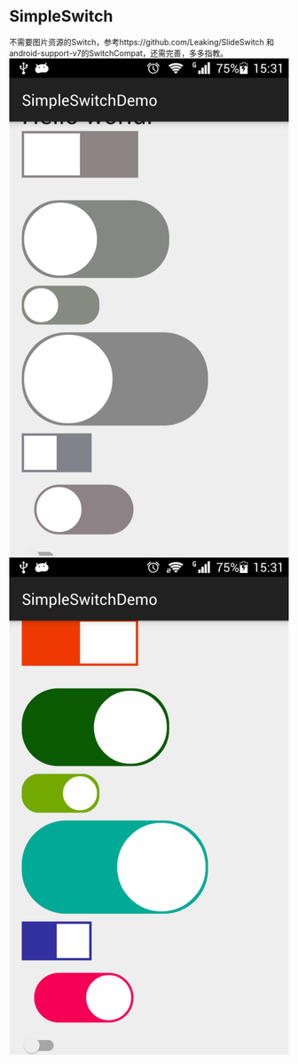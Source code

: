 # SimpleSwitch
不需要图片资源的Switch，参考https://github.com/Leaking/SlideSwitch 和android-support-v7的SwitchCompat，还需完善，多多指教。
![image](https://github.com/lr0775/SimpleSwitch/blob/master/img1.png)
![image](https://github.com/lr0775/SimpleSwitch/blob/master/img2.png)
